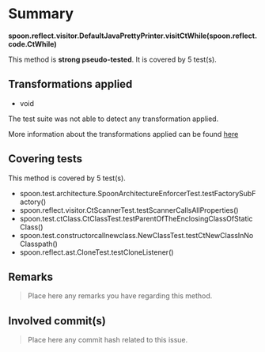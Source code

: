 # Summary
**spoon.reflect.visitor.DefaultJavaPrettyPrinter.visitCtWhile(spoon.reflect.code.CtWhile)**

This method is **strong pseudo-tested**.
It is covered by 5 test(s). 


## Transformations applied

- void


The test suite was not able to detect any transformation applied.

More information about the transformations applied can be found [here](https://github.com/STAMP-project/pitest-descartes)

## Covering tests
This method is covered by 5 test(s).
* spoon.test.architecture.SpoonArchitectureEnforcerTest.testFactorySubFactory()
* spoon.reflect.visitor.CtScannerTest.testScannerCallsAllProperties()
* spoon.test.ctClass.CtClassTest.testParentOfTheEnclosingClassOfStaticClass()
* spoon.test.constructorcallnewclass.NewClassTest.testCtNewClassInNoClasspath()
* spoon.reflect.ast.CloneTest.testCloneListener()


## Remarks
> Place here any remarks you have regarding this method.

## Involved commit(s)

> Place here any commit hash related to this issue.
